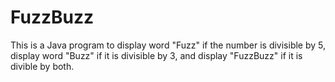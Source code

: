# FuzzBuzz

This is a Java program to display word "Fuzz" if the number is divisible by 5, display word "Buzz" if it is divisible by 3, and display "FuzzBuzz" if it is divible by both.
